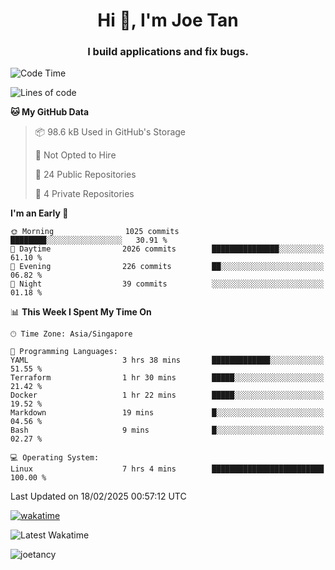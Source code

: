 <h1 align="center">Hi 👋, I'm Joe Tan</h1>
<h3 align="center">I build applications and fix bugs.</h3>

<!--START_SECTION:waka-->
![Code Time](http://img.shields.io/badge/Code%20Time-1%2C486%20hrs%2049%20mins-blue)

![Lines of code](https://img.shields.io/badge/From%20Hello%20World%20I%27ve%20Written-46.5%20million%20lines%20of%20code-blue)

**🐱 My GitHub Data** 

> 📦 98.6 kB Used in GitHub's Storage 
 > 
> 🚫 Not Opted to Hire
 > 
> 📜 24 Public Repositories 
 > 
> 🔑 4 Private Repositories 
 > 
**I'm an Early 🐤** 

```text
🌞 Morning                1025 commits        ████████░░░░░░░░░░░░░░░░░   30.91 % 
🌆 Daytime                2026 commits        ███████████████░░░░░░░░░░   61.10 % 
🌃 Evening                226 commits         ██░░░░░░░░░░░░░░░░░░░░░░░   06.82 % 
🌙 Night                  39 commits          ░░░░░░░░░░░░░░░░░░░░░░░░░   01.18 % 
```


📊 **This Week I Spent My Time On** 

```text
🕑︎ Time Zone: Asia/Singapore

💬 Programming Languages: 
YAML                     3 hrs 38 mins       █████████████░░░░░░░░░░░░   51.55 % 
Terraform                1 hr 30 mins        █████░░░░░░░░░░░░░░░░░░░░   21.42 % 
Docker                   1 hr 22 mins        █████░░░░░░░░░░░░░░░░░░░░   19.52 % 
Markdown                 19 mins             █░░░░░░░░░░░░░░░░░░░░░░░░   04.56 % 
Bash                     9 mins              █░░░░░░░░░░░░░░░░░░░░░░░░   02.27 % 

💻 Operating System: 
Linux                    7 hrs 4 mins        █████████████████████████   100.00 % 
```


 Last Updated on 18/02/2025 00:57:12 UTC
<!--END_SECTION:waka-->
[![wakatime](https://wakatime.com/badge/user/e0e3a0f0-6d69-4241-946d-0baaf7b91278.svg)](https://wakatime.com/@e0e3a0f0-6d69-4241-946d-0baaf7b91278)

![Latest Wakatime](https://github.com/joetancy/joetancy/workflows/Latest%20Wakatime/badge.svg)

<p align="left"> <img src="https://komarev.com/ghpvc/?username=joetancy" alt="joetancy" /> </p>

